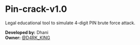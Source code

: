 # Pin-crack-v1.0
Legal educational tool to simulate 4-digit PIN brute force attack.

**Developed by:** Dhani  
**Owner:** [@D4RK_KlNG](https://t.me/D4RK_KlNG)
